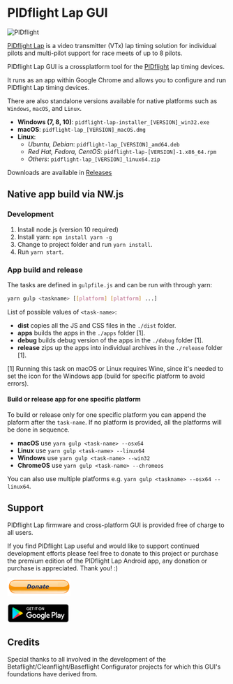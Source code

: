 # PIDflight Lap GUI

![PIDflight](https://www.pidflight.com/logo.png)

[PIDflight Lap](https://www.pidflight.com/pidflight-lap/) is a video transmitter (VTx) lap timing solution for individual pilots and multi-pilot support for race meets of up to 8 pilots.

PIDflight Lap GUI is a crossplatform tool for the [PIDflight](https://www.pidflight.com/) lap timing devices.

It runs as an app within Google Chrome and allows you to configure and run PIDflight Lap timing devices.

There are also standalone versions available for native platforms such as `Windows`, `macOS`, and `Linux`.

- **Windows (7, 8, 10)**: `pidflight-lap-installer_[VERSION]_win32.exe`
- **macOS**: `pidflight-lap_[VERSION]_macOS.dmg`
- **Linux**:
  - *Ubuntu, Debian*: `pidflight-lap_[VERSION]_amd64.deb`
  - *Red Hat, Fedora, CentOS*: `pidflight-lap-[VERSION]-1.x86_64.rpm`
  - *Others*: `pidflight-lap_[VERSION]_linux64.zip`

Downloads are available in [Releases](https://github.com/cmengler/pidflight-lap-gui/releases)

## Native app build via NW.js

### Development

1. Install node.js (version 10 required)
2. Install yarn: `npm install yarn -g`
3. Change to project folder and run `yarn install`.
4. Run `yarn start`.

### App build and release

The tasks are defined in `gulpfile.js` and can be run with through yarn:

```bash
yarn gulp <taskname> [[platform] [platform] ...]
```

List of possible values of `<task-name>`:

- **dist** copies all the JS and CSS files in the `./dist` folder.
- **apps** builds the apps in the `./apps` folder [1].
- **debug** builds debug version of the apps in the `./debug` folder [1].
- **release** zips up the apps into individual archives in the `./release` folder [1].

[1] Running this task on macOS or Linux requires Wine, since it's needed to set the icon for the Windows app (build for specific platform to avoid errors).

#### Build or release app for one specific platform

To build or release only for one specific platform you can append the plaform after the `task-name`.
If no platform is provided, all the platforms will be done in sequence.

- **macOS** use `yarn gulp <task-name> --osx64`
- **Linux** use `yarn gulp <task-name> --linux64`
- **Windows** use `yarn gulp <task-name> --win32`
- **ChromeOS** use `yarn gulp <task-name> --chromeos`

You can also use multiple platforms e.g. `yarn gulp <taskname> --osx64 --linux64`.

## Support

PIDflight Lap firmware and cross-platform GUI is provided free of charge to all users.

If you find PIDflight Lap useful and would like to support continued development efforts please feel free to donate to this project or purchase the premium edition of the PIDflight Lap Android app, any donation or purchase is appreciated. Thank you! :)

[![Donate to PIDflight Lap](https://raw.githubusercontent.com/cmengler/pidflight-lap/master/assets/paypal.png)](https://www.paypal.me/CMengler)

[![Get it on Google Play](https://raw.githubusercontent.com/cmengler/pidflight-lap/master/assets/google_play.png)](https://play.google.com/store/apps/details?id=com.cmengler.laprssi)

## Credits

Special thanks to all involved in the development of the Betaflight/Cleanflight/Baseflight Configurator projects for which this GUI's foundations have derived from.
